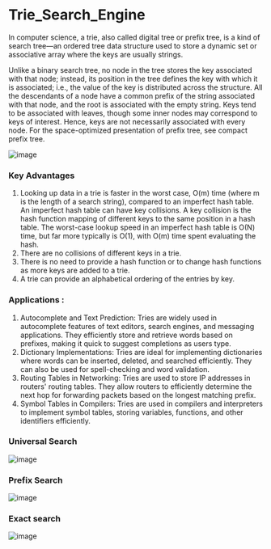 # Trie_Search_Engine

In computer science, a trie, also called digital tree or prefix tree, is a kind of search tree—an ordered tree data structure used to store a dynamic set or associative array where the keys are usually strings.

Unlike a binary search tree, no node in the tree stores the key associated with that node; instead, its position in the tree defines the key with which it is associated; i.e., the value of the key is distributed across the structure. All the descendants of a node have a common prefix of the string associated with that node, and the root is associated with the empty string. Keys tend to be associated with leaves, though some inner nodes may correspond to keys of interest. Hence, keys are not necessarily associated with every node. For the space-optimized presentation of prefix tree, see compact prefix tree.

![image](https://github.com/Chaitanya-030/Trie_Search_Engine/assets/134582344/256ce56c-10d8-4e7a-b1fe-21b92b96b931)

### Key Advantages
1. Looking up data in a trie is faster in the worst case, O(m) time (where m is the length of a search string), compared to an imperfect hash table. An imperfect hash table can have key collisions. A key collision is the hash function mapping of different keys to the same position in a hash table. The worst-case lookup speed in an imperfect hash table is O(N) time, but far more typically is O(1), with O(m) time spent evaluating the hash. <br/>
2. There are no collisions of different keys in a trie. <br/>
3. There is no need to provide a hash function or to change hash functions as more keys are added to a trie. <br/>
4. A trie can provide an alphabetical ordering of the entries by key.

### Applications : 
1. Autocomplete and Text Prediction: Tries are widely used in autocomplete features of text editors, search engines, and messaging applications. They efficiently store and retrieve words based on prefixes, making it quick to suggest completions as users type. <br/>
2. Dictionary Implementations: Tries are ideal for implementing dictionaries where words can be inserted, deleted, and searched efficiently. They can also be used for spell-checking and word validation. <br/>
3. Routing Tables in Networking: Tries are used to store IP addresses in routers' routing tables. They allow routers to efficiently determine the next hop for forwarding packets based on the longest matching prefix. <br/>
4. Symbol Tables in Compilers: Tries are used in compilers and interpreters to implement symbol tables, storing variables, functions, and other identifiers efficiently.

### Universal Search
![image](https://github.com/Chaitanya-030/Trie_Search_Engine/assets/134582344/1d980272-220b-42c4-93ed-d3e4e2e9049a)

### Prefix Search
![image](https://github.com/Chaitanya-030/Trie_Search_Engine/assets/134582344/baca878e-6af5-4fb8-8d5f-7073b38677e0)

### Exact search
![image](https://github.com/Chaitanya-030/Trie_Search_Engine/assets/134582344/fc50d49d-5423-41bc-b5cf-30743d14ae4f)


